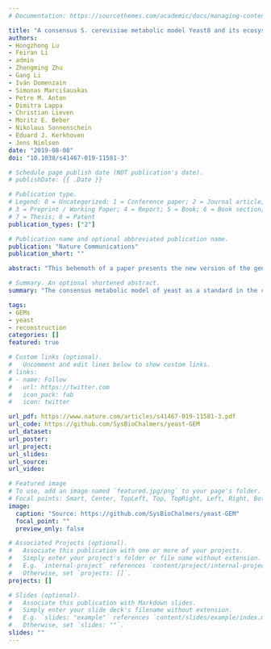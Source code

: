 ```yaml
---
# Documentation: https://sourcethemes.com/academic/docs/managing-content/

title: "A consensus S. cerevisiae metabolic model Yeast8 and its ecosystem for comprehensively probing cellular metabolism"
authors:
- Hongzhong Lu
- Feiran Li
- admin
- Zhengming Zhu
- Gang Li
- Iván Domenzain
- Simonas Marcišauskas
- Petre M. Anton
- Dimitra Lappa
- Christian Lieven
- Moritz E. Beber
- Nikolaus Sonnenschein
- Eduard J. Kerkhoven
- Jens Nielsen
date: "2019-08-08"
doi: "10.1038/s41467-019-11581-3"

# Schedule page publish date (NOT publication's date).
# publishDate: {{ .Date }}

# Publication type.
# Legend: 0 = Uncategorized; 1 = Conference paper; 2 = Journal article;
# 3 = Preprint / Working Paper; 4 = Report; 5 = Book; 6 = Book section;
# 7 = Thesis; 8 = Patent
publication_types: ["2"]

# Publication name and optional abbreviated publication name.
publication: "Nature Communications"
publication_short: ""

abstract: "This behemoth of a paper presents the new version of the genome-scale model (GEM) of _S. cerevisiae_, yeast8, together with a family of models connected to it: an enzyme-constrained version (ecYeast8), a database of protein structures (proYeast8-DB), over a thousand different models representing different _S. cerevisiae_ sequenced strains, and a model of the union (panYeast8) and intersection (coreYeast8) of said strains. I was mainly involved in developing a way of keeping track of continuous changes in the model, with the aid of version control. The result is available [here](https://github.com/SysBioChalmers/yeast-GEM), and sets a standard on how GEMs can be updated in a simple and reproducible way, without needing to rely in any third-party software and with 100% transparency. I hope that this study will encourage more research groups in the world to transition from the 'traditional' way of working with GEMs, where changes are not tracked and it is hard to figure out the differences between two different versions of the same model, to an open and reproducible workstyle where different people can collaborate together towards better GEMs."

# Summary. An optional shortened abstract.
summary: "The consensus metabolic model of yeast as a standard in the community"

tags:
- GEMs
- yeast
- reconstruction
categories: []
featured: true

# Custom links (optional).
#   Uncomment and edit lines below to show custom links.
# links:
# - name: Follow
#   url: https://twitter.com
#   icon_pack: fab
#   icon: twitter

url_pdf: https://www.nature.com/articles/s41467-019-11581-3.pdf
url_code: https://github.com/SysBioChalmers/yeast-GEM
url_dataset:
url_poster:
url_project:
url_slides:
url_source:
url_video:

# Featured image
# To use, add an image named `featured.jpg/png` to your page's folder.
# Focal points: Smart, Center, TopLeft, Top, TopRight, Left, Right, BottomLeft, Bottom, BottomRight.
image:
  caption: "Source: https://github.com/SysBioChalmers/yeast-GEM"
  focal_point: ""
  preview_only: false

# Associated Projects (optional).
#   Associate this publication with one or more of your projects.
#   Simply enter your project's folder or file name without extension.
#   E.g. `internal-project` references `content/project/internal-project/index.md`.
#   Otherwise, set `projects: []`.
projects: []

# Slides (optional).
#   Associate this publication with Markdown slides.
#   Simply enter your slide deck's filename without extension.
#   E.g. `slides: "example"` references `content/slides/example/index.md`.
#   Otherwise, set `slides: ""`.
slides: ""
---
```


